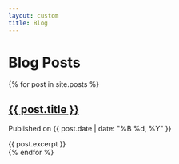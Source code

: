 ```yaml
---
layout: custom
title: Blog
---
```


# Blog Posts

{% for post in site.posts %}
  <article>
    <h2><a href="{{ post.url }}">{{ post.title }}</a></h2>
    <p>Published on {{ post.date | date: "%B %d, %Y" }}</p>
    {{ post.excerpt }}
  </article>
{% endfor %}